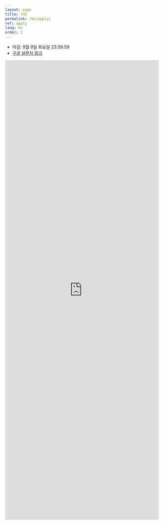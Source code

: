 ```yaml
---
layout: page
title: 지원
permalink: /ko/apply/
ref: apply
lang: ko
order: 2
---
```


- 마감: 9월 8일 화요일 23:59:59
- [구글 설문지 링크](https://docs.google.com/forms/d/1FAIpQLSfjHHWO8gsErOsrWX9eG0iVRy8FvM2UwZVNdLNV6Iz-ReKinA/viewform)
<iframe src="https://docs.google.com/forms/d/1FAIpQLSfjHHWO8gsErOsrWX9eG0iVRy8FvM2UwZVNdLNV6Iz-ReKinA/viewform" frameborder="0" width="100%" height="1500px"></iframe>
